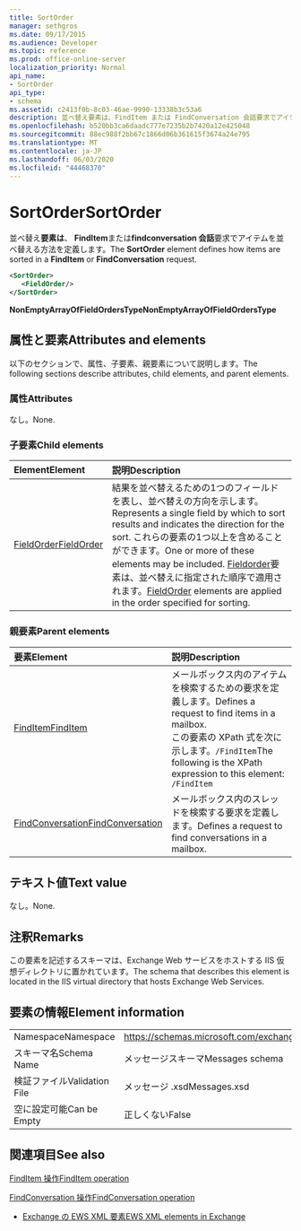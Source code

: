 ```yaml
---
title: SortOrder
manager: sethgros
ms.date: 09/17/2015
ms.audience: Developer
ms.topic: reference
ms.prod: office-online-server
localization_priority: Normal
api_name:
- SortOrder
api_type:
- schema
ms.assetid: c2413f0b-8c03-46ae-9990-13338b3c53a6
description: 並べ替え要素は、FindItem または FindConversation 会話要求でアイテムを並べ替える方法を定義します。
ms.openlocfilehash: b520bb3ca6daadc777e7235b2b7420a12e425048
ms.sourcegitcommit: 88ec988f2bb67c1866d06b361615f3674a24e795
ms.translationtype: MT
ms.contentlocale: ja-JP
ms.lasthandoff: 06/03/2020
ms.locfileid: "44468370"
---
```

# <a name="sortorder"></a><span data-ttu-id="69c12-103">SortOrder</span><span class="sxs-lookup"><span data-stu-id="69c12-103">SortOrder</span></span>

<span data-ttu-id="69c12-104">並べ替え**要素は**、 **FindItem**または**findconversation 会話**要求でアイテムを並べ替える方法を定義します。</span><span class="sxs-lookup"><span data-stu-id="69c12-104">The **SortOrder** element defines how items are sorted in a **FindItem** or **FindConversation** request.</span></span> 
  
```xml
<SortOrder>
   <FieldOrder/>
</SortOrder>
```

 <span data-ttu-id="69c12-105">**NonEmptyArrayOfFieldOrdersType**</span><span class="sxs-lookup"><span data-stu-id="69c12-105">**NonEmptyArrayOfFieldOrdersType**</span></span>
## <a name="attributes-and-elements"></a><span data-ttu-id="69c12-106">属性と要素</span><span class="sxs-lookup"><span data-stu-id="69c12-106">Attributes and elements</span></span>

<span data-ttu-id="69c12-107">以下のセクションで、属性、子要素、親要素について説明します。</span><span class="sxs-lookup"><span data-stu-id="69c12-107">The following sections describe attributes, child elements, and parent elements.</span></span>
  
### <a name="attributes"></a><span data-ttu-id="69c12-108">属性</span><span class="sxs-lookup"><span data-stu-id="69c12-108">Attributes</span></span>

<span data-ttu-id="69c12-109">なし。</span><span class="sxs-lookup"><span data-stu-id="69c12-109">None.</span></span>
  
### <a name="child-elements"></a><span data-ttu-id="69c12-110">子要素</span><span class="sxs-lookup"><span data-stu-id="69c12-110">Child elements</span></span>

|<span data-ttu-id="69c12-111">**Element**</span><span class="sxs-lookup"><span data-stu-id="69c12-111">**Element**</span></span>|<span data-ttu-id="69c12-112">**説明**</span><span class="sxs-lookup"><span data-stu-id="69c12-112">**Description**</span></span>|
|:-----|:-----|
|[<span data-ttu-id="69c12-113">FieldOrder</span><span class="sxs-lookup"><span data-stu-id="69c12-113">FieldOrder</span></span>](fieldorder.md) <br/> |<span data-ttu-id="69c12-114">結果を並べ替えるための1つのフィールドを表し、並べ替えの方向を示します。</span><span class="sxs-lookup"><span data-stu-id="69c12-114">Represents a single field by which to sort results and indicates the direction for the sort.</span></span> <span data-ttu-id="69c12-115">これらの要素の1つ以上を含めることができます。</span><span class="sxs-lookup"><span data-stu-id="69c12-115">One or more of these elements may be included.</span></span> <span data-ttu-id="69c12-116">[Fieldorder](fieldorder.md)要素は、並べ替えに指定された順序で適用されます。</span><span class="sxs-lookup"><span data-stu-id="69c12-116">[FieldOrder](fieldorder.md) elements are applied in the order specified for sorting.</span></span>  <br/> |
   
### <a name="parent-elements"></a><span data-ttu-id="69c12-117">親要素</span><span class="sxs-lookup"><span data-stu-id="69c12-117">Parent elements</span></span>

|<span data-ttu-id="69c12-118">**要素**</span><span class="sxs-lookup"><span data-stu-id="69c12-118">**Element**</span></span>|<span data-ttu-id="69c12-119">**説明**</span><span class="sxs-lookup"><span data-stu-id="69c12-119">**Description**</span></span>|
|:-----|:-----|
|[<span data-ttu-id="69c12-120">FindItem</span><span class="sxs-lookup"><span data-stu-id="69c12-120">FindItem</span></span>](finditem.md) <br/> |<span data-ttu-id="69c12-121">メールボックス内のアイテムを検索するための要求を定義します。</span><span class="sxs-lookup"><span data-stu-id="69c12-121">Defines a request to find items in a mailbox.</span></span>  <br/> <span data-ttu-id="69c12-122">この要素の XPath 式を次に示します。`/FindItem`</span><span class="sxs-lookup"><span data-stu-id="69c12-122">The following is the XPath expression to this element:  `/FindItem`</span></span> <br/> |
|[<span data-ttu-id="69c12-123">FindConversation</span><span class="sxs-lookup"><span data-stu-id="69c12-123">FindConversation</span></span>](findconversation.md) <br/> |<span data-ttu-id="69c12-124">メールボックス内のスレッドを検索する要求を定義します。</span><span class="sxs-lookup"><span data-stu-id="69c12-124">Defines a request to find conversations in a mailbox.</span></span>  <br/> |
   
## <a name="text-value"></a><span data-ttu-id="69c12-125">テキスト値</span><span class="sxs-lookup"><span data-stu-id="69c12-125">Text value</span></span>

<span data-ttu-id="69c12-126">なし。</span><span class="sxs-lookup"><span data-stu-id="69c12-126">None.</span></span>
  
## <a name="remarks"></a><span data-ttu-id="69c12-127">注釈</span><span class="sxs-lookup"><span data-stu-id="69c12-127">Remarks</span></span>

<span data-ttu-id="69c12-128">この要素を記述するスキーマは、Exchange Web サービスをホストする IIS 仮想ディレクトリに置かれています。</span><span class="sxs-lookup"><span data-stu-id="69c12-128">The schema that describes this element is located in the IIS virtual directory that hosts Exchange Web Services.</span></span>
  
## <a name="element-information"></a><span data-ttu-id="69c12-129">要素の情報</span><span class="sxs-lookup"><span data-stu-id="69c12-129">Element information</span></span>

|||
|:-----|:-----|
|<span data-ttu-id="69c12-130">Namespace</span><span class="sxs-lookup"><span data-stu-id="69c12-130">Namespace</span></span>  <br/> |https://schemas.microsoft.com/exchange/services/2006/messages  <br/> |
|<span data-ttu-id="69c12-131">スキーマ名</span><span class="sxs-lookup"><span data-stu-id="69c12-131">Schema Name</span></span>  <br/> |<span data-ttu-id="69c12-132">メッセージスキーマ</span><span class="sxs-lookup"><span data-stu-id="69c12-132">Messages schema</span></span>  <br/> |
|<span data-ttu-id="69c12-133">検証ファイル</span><span class="sxs-lookup"><span data-stu-id="69c12-133">Validation File</span></span>  <br/> |<span data-ttu-id="69c12-134">メッセージ .xsd</span><span class="sxs-lookup"><span data-stu-id="69c12-134">Messages.xsd</span></span>  <br/> |
|<span data-ttu-id="69c12-135">空に設定可能</span><span class="sxs-lookup"><span data-stu-id="69c12-135">Can be Empty</span></span>  <br/> |<span data-ttu-id="69c12-136">正しくない</span><span class="sxs-lookup"><span data-stu-id="69c12-136">False</span></span>  <br/> |
   
## <a name="see-also"></a><span data-ttu-id="69c12-137">関連項目</span><span class="sxs-lookup"><span data-stu-id="69c12-137">See also</span></span>



[<span data-ttu-id="69c12-138">FindItem 操作</span><span class="sxs-lookup"><span data-stu-id="69c12-138">FindItem operation</span></span>](finditem-operation.md)
  
[<span data-ttu-id="69c12-139">FindConversation 操作</span><span class="sxs-lookup"><span data-stu-id="69c12-139">FindConversation operation</span></span>](findconversation-operation.md)


- [<span data-ttu-id="69c12-140">Exchange の EWS XML 要素</span><span class="sxs-lookup"><span data-stu-id="69c12-140">EWS XML elements in Exchange</span></span>](ews-xml-elements-in-exchange.md)

